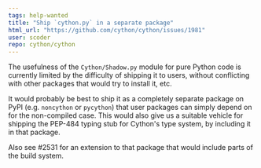 ```yaml
---
tags: help-wanted
title: "Ship `cython.py` in a separate package"
html_url: "https://github.com/cython/cython/issues/1981"
user: scoder
repo: cython/cython
---
```


The usefulness of the `Cython/Shadow.py` module for pure Python code is currently limited by the difficulty of shipping it to users, without conflicting with other packages that would try to install it, etc.

It would probably be best to ship it as a completely separate package on PyPI (e.g. `noncython` or `pycython`) that user packages can simply depend on for the non-compiled case. This would also give us a suitable vehicle for shipping the PEP-484 typing stub for Cython's type system, by including it in that package.

Also see #2531 for an extension to that package that would include parts of the build system.